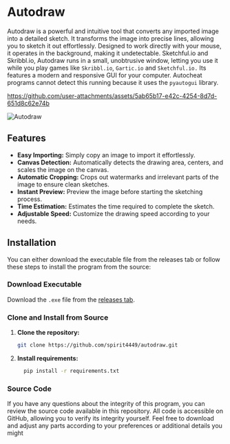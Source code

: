 # Autodraw

Autodraw is a powerful and intuitive tool that converts any imported image into a detailed sketch. It transforms the image into precise lines, allowing you to sketch it out effortlessly. Designed to work directly with your mouse, it operates in the background, making it undetectable. Sketchful.io and Skribbl.io, Autodraw runs in a small, unobtrusive window, letting you use it while you play games like `Skribbl.io`, `Gartic.io` and `Sketchful.io.` Its features a modern and responsive GUI for your computer. Autocheat programs cannot detect this running because it uses the `pyautogui` library.



https://github.com/user-attachments/assets/5ab65b17-e42c-4254-8d7d-651d8c62e74b


![Autodraw](https://github.com/user-attachments/assets/6f1db026-57f5-4a1b-a20f-81980a2480ec)

## Features

- **Easy Importing:** Simply copy an image to import it effortlessly.
- **Canvas Detection:** Automatically detects the drawing area, centers, and scales the image on the canvas.
- **Automatic Cropping:** Crops out watermarks and irrelevant parts of the image to ensure clean sketches.
- **Instant Preview:** Preview the image before starting the sketching process.
- **Time Estimation:** Estimates the time required to complete the sketch.
- **Adjustable Speed:** Customize the drawing speed according to your needs.

## Installation

You can either download the executable file from the releases tab or follow these steps to install the program from the source:

### Download Executable

Download the `.exe` file from the [releases tab](https://github.com/user-attachments/assets/d6cb8315-3cb6-448a-8747-e5413bbdd9cb).

### Clone and Install from Source

1. **Clone the repository:**

   ```bash
   git clone https://github.com/spirit4449/autodraw.git
2. **Install requirements:**

    ```bash
      pip install -r requirements.txt
    ```

### Source Code
If you have any questions about the integrity of this program, you can review the source code available in this repository. All code is accessible on GitHub, allowing you to verify its integrity yourself.
Feel free to download and adjust any parts according to your preferences or additional details you might 
